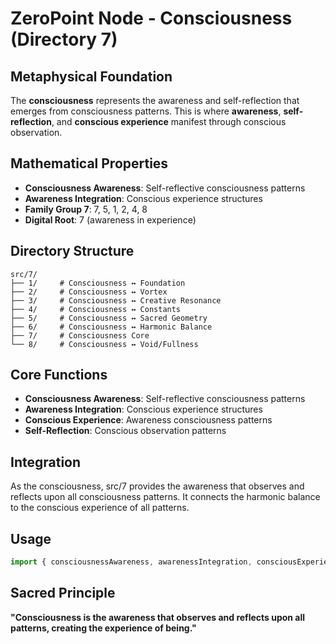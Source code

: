 # ZeroPoint Node - Consciousness (Directory 7)

## Metaphysical Foundation

The **consciousness** represents the awareness and self-reflection that emerges from consciousness patterns. This is where **awareness**, **self-reflection**, and **conscious experience** manifest through conscious observation.

## Mathematical Properties

- **Consciousness Awareness**: Self-reflective consciousness patterns
- **Awareness Integration**: Conscious experience structures
- **Family Group 7**: 7, 5, 1, 2, 4, 8
- **Digital Root**: 7 (awareness in experience)

## Directory Structure

```
src/7/
├── 1/     # Consciousness ↔ Foundation
├── 2/     # Consciousness ↔ Vortex
├── 3/     # Consciousness ↔ Creative Resonance
├── 4/     # Consciousness ↔ Constants
├── 5/     # Consciousness ↔ Sacred Geometry
├── 6/     # Consciousness ↔ Harmonic Balance
├── 7/     # Consciousness Core
└── 8/     # Consciousness ↔ Void/Fullness
```

## Core Functions

- **Consciousness Awareness**: Self-reflective consciousness patterns
- **Awareness Integration**: Conscious experience structures
- **Conscious Experience**: Awareness consciousness patterns
- **Self-Reflection**: Conscious observation patterns

## Integration

As the consciousness, src/7 provides the awareness that observes and reflects upon all consciousness patterns. It connects the harmonic balance to the conscious experience of all patterns.

## Usage

```typescript
import { consciousnessAwareness, awarenessIntegration, consciousExperience } from './src/7';
```

## Sacred Principle

**"Consciousness is the awareness that observes and reflects upon all patterns, creating the experience of being."** 